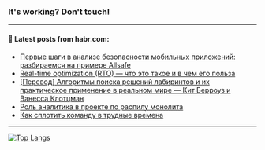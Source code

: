 ### It's working? Don't touch!

---
<!--
#### 🛠️ Technical stack:

![C++](https://img.shields.io/badge/C++-informational?logo=c%2B%2B&style=flat&logoColor=white&color=9C033A)
![Java](https://img.shields.io/badge/Java-informational?logo=java&style=flat&logoColor=white&color=007396)
![Kotlin](https://img.shields.io/badge/Kotlin-informational?logo=Kotlin&style=flat&logoColor=white&color=0095D5)
![JS](https://img.shields.io/badge/JS-informational?logo=javaScript&style=flat&logoColor=black&color=F7Df1E) <br>
![HTML5](https://img.shields.io/badge/HTML5-informational?logo=html5&style=flat&logoColor=white&color=E34F26)
![CSS3](https://img.shields.io/badge/CSS3-informational?logo=css3&style=flat&logoColor=white&color=157286)
![Sass](https://img.shields.io/badge/Saas-informational?logo=sass&style=flat&logoColor=white&color=hotpink)
![PHP](https://img.shields.io/badge/PHP-informational?logo=php&style=flat&logoColor=white&color=777BB4) <br>
![WebPAck](https://img.shields.io/badge/WebPack-informational?logo=webPack&style=flat&logoColor=white&color=FF6F00)
![Bootstrap](https://img.shields.io/badge/Bootstrap-informational?logo=Bootstrap&style=flat&logoColor=white&color=7952B3)
![MySQL](https://img.shields.io/badge/MySQL-informational?logo=MySQL&style=flat&logoColor=white&color=00f) <br>
![NodeJS](https://img.shields.io/badge/NodeJS-informational?logo=node.js&style=flat&logoColor=white&color=43853D)
![Spring](https://img.shields.io/badge/Spring-informational?logo=Spring&style=flat&logoColor=white&color=0A9EDC)
![Angular](https://img.shields.io/badge/Vue-informational?logo=vue.js&style=flat&logoColor=white&color=red)
![Git](https://img.shields.io/badge/Git-informational?logo=git&style=flat&logoColor=white&color=darkorange)

___
-->

#### 💬 Latest posts from habr.com:

<!-- BLOG-POST-LIST:START -->
- [Первые шаги в анализе безопасности мобильных приложений: разбираемся на примере Allsafe](https://habr.com/ru/post/688064/?utm_source=habrahabr&utm_medium=rss&utm_campaign=688064)
- [Real-time optimization &lpar;RTO&rpar; — что это такое и в чем его польза](https://habr.com/ru/post/693042/?utm_source=habrahabr&utm_medium=rss&utm_campaign=693042)
- [[Перевод] Алгоритмы поиска решений лабиринтов и их практическое применение в реальном мире — Кит Берроуз и Ванесса Клотцман](https://habr.com/ru/post/693036/?utm_source=habrahabr&utm_medium=rss&utm_campaign=693036)
- [Роль аналитика в проекте по распилу монолита](https://habr.com/ru/post/690468/?utm_source=habrahabr&utm_medium=rss&utm_campaign=690468)
- [Как сплотить команду в трудные времена](https://habr.com/ru/post/693024/?utm_source=habrahabr&utm_medium=rss&utm_campaign=693024)
<!-- BLOG-POST-LIST:END -->

---

[![Top Langs](https://github-readme-stats.vercel.app/api/top-langs/?username=zloylis&layout=compact&hide_border=true&theme=dracula)](https://github.com/zloylis)
